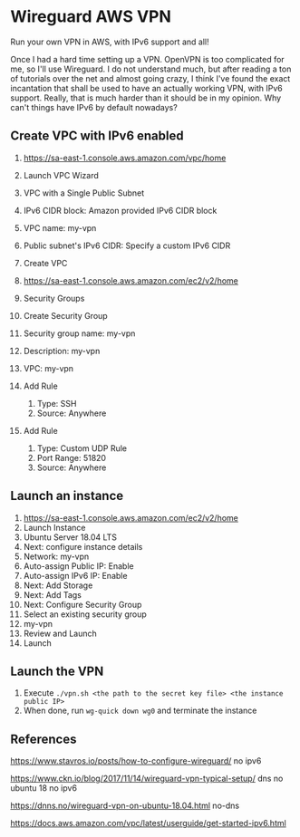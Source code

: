 # Wireguard AWS VPN

Run your own VPN in AWS, with IPv6 support and all!

Once I had a hard time setting up a VPN. OpenVPN is too complicated for me, so
I'll use Wireguard. I do not understand much, but after reading a ton of tutorials
over the net and almost going crazy, I think I've found the exact incantation
that shall be used to have an actually working VPN, with IPv6 support. Really,
that is much harder than it should be in my opinion. Why can't things have IPv6
by default nowadays?

## Create VPC with IPv6 enabled

1. https://sa-east-1.console.aws.amazon.com/vpc/home
2. Launch VPC Wizard
3. VPC with a Single Public Subnet
4. IPv6 CIDR block: Amazon provided IPv6 CIDR block
5. VPC name: my-vpn
6. Public subnet's IPv6 CIDR: Specify a custom IPv6 CIDR
7. Create VPC

1. https://sa-east-1.console.aws.amazon.com/ec2/v2/home
2. Security Groups
3. Create Security Group
4. Security group name: my-vpn
5. Description: my-vpn
6. VPC: my-vpn
7. Add Rule
    1. Type: SSH
    2. Source: Anywhere
8. Add Rule
    1. Type: Custom UDP Rule
    2. Port Range: 51820
    3. Source: Anywhere

## Launch an instance

1. https://sa-east-1.console.aws.amazon.com/ec2/v2/home
2. Launch Instance
3. Ubuntu Server 18.04 LTS
4. Next: configure instance details
5. Network: my-vpn
6. Auto-assign Public IP: Enable
7. Auto-assign IPv6 IP: Enable
8. Next: Add Storage
9. Next: Add Tags
10. Next: Configure Security Group
11. Select an existing security group
12. my-vpn
13. Review and Launch
14. Launch

## Launch the VPN

1. Execute `./vpn.sh <the path to the secret key file> <the instance public IP>`
2. When done, run `wg-quick down wg0` and terminate the instance

## References

https://www.stavros.io/posts/how-to-configure-wireguard/ no ipv6

https://www.ckn.io/blog/2017/11/14/wireguard-vpn-typical-setup/ dns no ubuntu 18 no ipv6

https://dnns.no/wireguard-vpn-on-ubuntu-18.04.html no-dns

https://docs.aws.amazon.com/vpc/latest/userguide/get-started-ipv6.html
